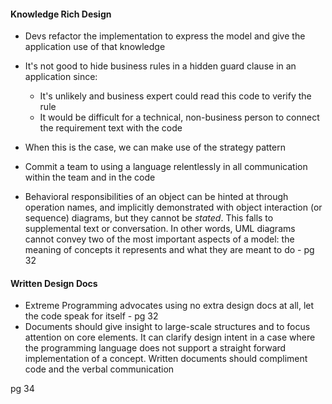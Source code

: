 
#### Knowledge Rich Design
- Devs refactor the implementation to express the model and give the application use of that knowledge
- It's not good to hide business rules in a hidden guard clause in an application since:
	- It's unlikely and business expert could read this code to verify the rule
	- It would be difficult for a technical, non-business person to connect the requirement text with the code
- When this is the case, we can make use of the strategy pattern 
- Commit a team to using a language relentlessly in all communication within the team and in the code

- Behavioral responsibilities of an object can be hinted at through operation names, and implicitly demonstrated with object interaction (or sequence) diagrams, but they cannot be _stated_. This falls to supplemental text or conversation. In other words, UML diagrams cannot convey two of the most important aspects of a model: the meaning of concepts it represents and what they are meant to do - pg 32

#### Written Design Docs
- Extreme Programming advocates using no extra design docs at all, let the code speak for itself - pg 32
- Documents should give insight to large-scale structures and to focus attention on core elements. It can clarify design intent in a case where the programming language does not support a straight forward implementation of a concept. Written documents should compliment code and the verbal communication

pg 34